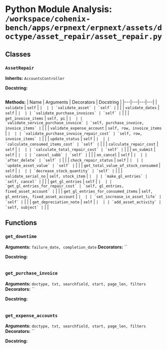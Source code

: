 # Python Module Analysis: `/workspace/cohenix-bench/apps/erpnext/erpnext/assets/doctype/asset_repair/asset_repair.py`

## Classes

### `AssetRepair`
**Inherits:** `AccountsController`


**Docstring:**
```

```

**Methods:**
| Name | Arguments | Decorators | Docstring |
|---|---|---|---|
| `validate` | `self` | `` |  |
| `validate_asset` | `self` | `` |  |
| `validate_dates` | `self` | `` |  |
| `validate_purchase_invoices` | `self` | `` |  |
| `get_invoice_items` | `self, pi` | `` |  |
| `validate_service_purchase_invoice` | `self, purchase_invoice, invoice_items` | `` |  |
| `validate_expense_account` | `self, row, invoice_items` | `` |  |
| `validate_purchase_invoice_repair_cost` | `self, row, invoice_items` | `` |  |
| `update_status` | `self` | `` |  |
| `calculate_consumed_items_cost` | `self` | `` |  |
| `calculate_repair_cost` | `self` | `` |  |
| `calculate_total_repair_cost` | `self` | `` |  |
| `on_submit` | `self` | `` |  |
| `cancel_sabb` | `self` | `` |  |
| `on_cancel` | `self` | `` |  |
| `after_delete` | `self` | `` |  |
| `check_repair_status` | `self` | `` |  |
| `update_asset_value` | `self` | `` |  |
| `get_total_value_of_stock_consumed` | `self` | `` |  |
| `decrease_stock_quantity` | `self` | `` |  |
| `validate_serial_no` | `self, stock_item` | `` |  |
| `make_gl_entries` | `self, cancel` | `` |  |
| `get_gl_entries` | `self` | `` |  |
| `get_gl_entries_for_repair_cost` | `self, gl_entries, fixed_asset_account` | `` |  |
| `get_gl_entries_for_consumed_items` | `self, gl_entries, fixed_asset_account` | `` |  |
| `set_increase_in_asset_life` | `self` | `` |  |
| `get_depreciation_note` | `self` | `` |  |
| `add_asset_activity` | `self, subject` | `` |  |





## Functions

### `get_downtime`
**Arguments:** `failure_date, completion_date`
**Decorators:** ``

**Docstring:**
```

```
### `get_purchase_invoice`
**Arguments:** `doctype, txt, searchfield, start, page_len, filters`
**Decorators:** ``

**Docstring:**
```

```
### `get_expense_accounts`
**Arguments:** `doctype, txt, searchfield, start, page_len, filters`
**Decorators:** ``

**Docstring:**
```

```

